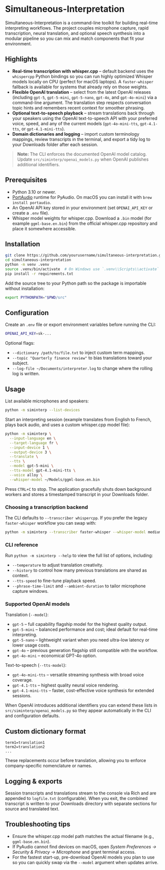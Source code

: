 # Simultaneous-Interpretation

Simultaneous-Interpretation is a command-line toolkit for building real-time interpreting workflows. The project couples
microphone capture, rapid transcription, neural translation, and optional speech synthesis into a modular pipeline so you can
mix and match components that fit your environment.

## Highlights
- **Real-time transcription with whisper.cpp** – default backend uses the `whispercpp` Python bindings so you can run highly
  optimized Whisper models locally on CPU (perfect for macOS laptops). A `faster-whisper` fallback is available for systems that
  already rely on those weights.
- **Flexible OpenAI translation** – select from the latest OpenAI releases (including `gpt-5`, `gpt-5-mini`, `gpt-5-nano`, `gpt-4o`, and
  `gpt-4o-mini`) via a command-line argument. The translation step respects conversation topic hints and remembers recent context for
  smoother phrasing.
- **Optional text-to-speech playback** – stream translations back through your speakers using the OpenAI text-to-speech API with your
  preferred voice, speed, and any of the current models (`gpt-4o-mini-tts`, `gpt-4.1-tts`, or `gpt-4.1-mini-tts`).
- **Domain dictionaries and logging** – import custom terminology mappings, review transcripts in the terminal, and export a tidy log
  to your Downloads folder after each session.

> **Note:** The CLI enforces the documented OpenAI model catalog. Update `src/siminterp/openai_models.py` when OpenAI publishes additional
> identifiers.

## Prerequisites
- Python 3.10 or newer.
- [PortAudio](http://www.portaudio.com/) runtime for PyAudio. On macOS you can install it with `brew install portaudio`.
- An OpenAI API key stored in your environment (set `OPENAI_API_KEY` or create a `.env` file).
- Whisper model weights for whisper.cpp. Download a `.bin` model (for example `ggml-base.en.bin`) from the official
  whisper.cpp repository and place it somewhere accessible.

## Installation
```bash
git clone https://github.com/yourusername/simultaneous-interpretation.git
cd simultaneous-interpretation
python -m venv .venv
source .venv/bin/activate  # On Windows use `.venv\\Scripts\\activate`
pip install -r requirements.txt
```

Add the source tree to your Python path so the package is importable without installation:
```bash
export PYTHONPATH="$PWD/src"
```

## Configuration
Create an `.env` file or export environment variables before running the CLI:
```bash
OPENAI_API_KEY=sk-...
```
Optional flags:
- `--dictionary /path/to/file.txt` to inject custom term mappings.
- `--topic "Quarterly finance review"` to bias translations toward your subject.
- `--log-file ~/Documents/interpreter.log` to change where the rolling log is written.

## Usage
List available microphones and speakers:
```bash
python -m siminterp --list-devices
```

Start an interpreting session (example translates from English to French, plays back audio, and uses a custom whisper.cpp model file):
```bash
python -m siminterp \
  --input-language en \
  --target-language fr \
  --input-device 1 \
  --output-device 3 \
  --translate \
  --tts \
  --model gpt-5-mini \
  --tts-model gpt-4.1-mini-tts \
  --voice alloy \
  --whisper-model ~/Models/ggml-base.en.bin
```
Press `CTRL+C` to stop. The application gracefully shuts down background workers and stores a timestamped transcript in your
Downloads folder.

### Choosing a transcription backend
The CLI defaults to `--transcriber whispercpp`. If you prefer the legacy `faster-whisper` workflow you can swap with:
```bash
python -m siminterp --transcriber faster-whisper --whisper-model medium
```

### CLI reference
Run `python -m siminterp --help` to view the full list of options, including:
- `--temperature` to adjust translation creativity.
- `--history` to control how many previous translations are shared as context.
- `--tts-speed` to fine-tune playback speed.
- `--phrase-time-limit` and `--ambient-duration` to tailor microphone capture windows.

### Supported OpenAI models

Translation (`--model`):
- `gpt-5` – full capability flagship model for the highest quality output.
- `gpt-5-mini` – balanced performance and cost; ideal default for real-time interpreting.
- `gpt-5-nano` – lightweight variant when you need ultra-low latency or lower usage costs.
- `gpt-4o` – previous generation flagship still compatible with the workflow.
- `gpt-4o-mini` – economical GPT-4o option.

Text-to-speech (`--tts-model`):
- `gpt-4o-mini-tts` – versatile streaming synthesis with broad voice coverage.
- `gpt-4.1-tts` – highest quality neural voice rendering.
- `gpt-4.1-mini-tts` – faster, cost-effective voice synthesis for extended sessions.

When OpenAI introduces additional identifiers you can extend these lists in `src/siminterp/openai_models.py` so they appear automatically in the CLI and configuration defaults.

## Custom dictionary format
```
term1=translation1
term2=translation2
...
```
These replacements occur before translation, allowing you to enforce company-specific nomenclature or names.

## Logging & exports
Session transcripts and translations stream to the console via Rich and are appended to `logfile.txt` (configurable). When you
exit, the combined transcript is written to your Downloads directory with separate sections for source and translated text.

## Troubleshooting tips
- Ensure the whisper.cpp model path matches the actual filename (e.g., `ggml-base.en.bin`).
- If PyAudio cannot find devices on macOS, open *System Preferences → Security & Privacy → Microphone* and grant terminal access.
- For the fastest start-up, pre-download OpenAI models you plan to use so you can quickly swap via the `--model` argument when updates arrive.
